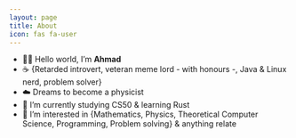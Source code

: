 ```yaml
---
layout: page
title: About
icon: fas fa-user
---
```


- 👋🏼 Hello world, I’m **Ahmad**
- ☕ {Retarded introvert, veteran meme lord - with honours -, Java & Linux nerd, problem solver} 
- ☁️ Dreams to become a physicist
- 🌱 I’m currently studying CS50 & learning Rust
- 👀 I’m interested in {Mathematics, Physics, Theoretical Computer Science, Programming, Problem solving} & anything relate
